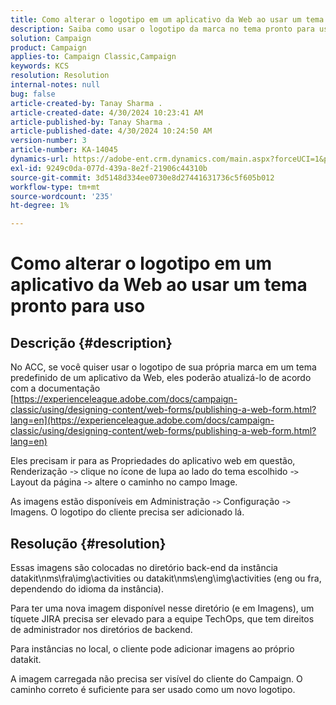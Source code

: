 ```yaml
---
title: Como alterar o logotipo em um aplicativo da Web ao usar um tema pronto para uso
description: Saiba como usar o logotipo da marca no tema pronto para uso de um aplicativo web.
solution: Campaign
product: Campaign
applies-to: Campaign Classic,Campaign
keywords: KCS
resolution: Resolution
internal-notes: null
bug: false
article-created-by: Tanay Sharma .
article-created-date: 4/30/2024 10:23:41 AM
article-published-by: Tanay Sharma .
article-published-date: 4/30/2024 10:24:50 AM
version-number: 3
article-number: KA-14045
dynamics-url: https://adobe-ent.crm.dynamics.com/main.aspx?forceUCI=1&pagetype=entityrecord&etn=knowledgearticle&id=4d0226b1-db06-ef11-9f8a-6045bd026dc7
exl-id: 9249c0da-077d-439a-8e2f-21906c44310b
source-git-commit: 3d5148d334ee0730e8d27441631736c5f605b012
workflow-type: tm+mt
source-wordcount: '235'
ht-degree: 1%

---
```


# Como alterar o logotipo em um aplicativo da Web ao usar um tema pronto para uso

## Descrição {#description}


No ACC, se você quiser usar o logotipo de sua própria marca em um tema predefinido de um aplicativo da Web, eles poderão atualizá-lo de acordo com a documentação [https://experienceleague.adobe.com/docs/campaign-classic/using/designing-content/web-forms/publishing-a-web-form.html?lang=en](https://experienceleague.adobe.com/docs/campaign-classic/using/designing-content/web-forms/publishing-a-web-form.html?lang=en)

Eles precisam ir para as Propriedades do aplicativo web em questão, Renderização -`>`  clique no ícone de lupa ao lado do tema escolhido -`>`  Layout da página -`>`  altere o caminho no campo Image.

As imagens estão disponíveis em Administração -`>`  Configuração -`>`  Imagens. O logotipo do cliente precisa ser adicionado lá.


## Resolução {#resolution}


Essas imagens são colocadas no diretório back-end da instância datakit\nms\fra\img\activities ou datakit\nms\eng\img\activities (eng ou fra, dependendo do idioma da instância).

Para ter uma nova imagem disponível nesse diretório (e em Imagens), um tíquete JIRA precisa ser elevado para a equipe TechOps, que tem direitos de administrador nos diretórios de backend.

Para instâncias no local, o cliente pode adicionar imagens ao próprio datakit.

A imagem carregada não precisa ser visível do cliente do Campaign. O caminho correto é suficiente para ser usado como um novo logotipo.
